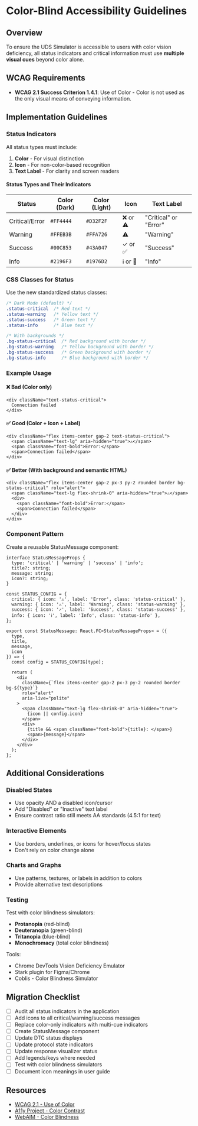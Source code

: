 # Color-Blind Accessibility Guidelines

## Overview
To ensure the UDS Simulator is accessible to users with color vision deficiency, all status indicators and critical information must use **multiple visual cues** beyond color alone.

## WCAG Requirements
- **WCAG 2.1 Success Criterion 1.4.1**: Use of Color - Color is not used as the only visual means of conveying information.

## Implementation Guidelines

### Status Indicators

All status types must include:
1. **Color** - For visual distinction
2. **Icon** - For non-color-based recognition
3. **Text Label** - For clarity and screen readers

#### Status Types and Their Indicators

| Status | Color (Dark) | Color (Light) | Icon | Text Label |
|--------|-------------|---------------|------|------------|
| Critical/Error | `#FF4444` | `#D32F2F` | ❌ or ⚠️ | "Critical" or "Error" |
| Warning | `#FFEB3B` | `#FFA726` | ⚠️ | "Warning" |
| Success | `#00C853` | `#43A047` | ✓ or ✅ | "Success" |
| Info | `#2196F3` | `#1976D2` | ℹ️ or 🔵 | "Info" |

### CSS Classes for Status

Use the new standardized status classes:

```css
/* Dark Mode (default) */
.status-critical  /* Red text */
.status-warning   /* Yellow text */
.status-success   /* Green text */
.status-info      /* Blue text */

/* With backgrounds */
.bg-status-critical  /* Red background with border */
.bg-status-warning   /* Yellow background with border */
.bg-status-success   /* Green background with border */
.bg-status-info      /* Blue background with border */
```

### Example Usage

#### ❌ Bad (Color only)
```tsx
<div className="text-status-critical">
  Connection failed
</div>
```

#### ✅ Good (Color + Icon + Label)
```tsx
<div className="flex items-center gap-2 text-status-critical">
  <span className="text-lg" aria-hidden="true">⚠️</span>
  <span className="font-bold">Error:</span>
  <span>Connection failed</span>
</div>
```

#### ✅ Better (With background and semantic HTML)
```tsx
<div className="flex items-center gap-2 px-3 py-2 rounded border bg-status-critical" role="alert">
  <span className="text-lg flex-shrink-0" aria-hidden="true">⚠️</span>
  <div>
    <span className="font-bold">Error:</span>
    <span>Connection failed</span>
  </div>
</div>
```

### Component Pattern

Create a reusable StatusMessage component:

```tsx
interface StatusMessageProps {
  type: 'critical' | 'warning' | 'success' | 'info';
  title?: string;
  message: string;
  icon?: string;
}

const STATUS_CONFIG = {
  critical: { icon: '⚠️', label: 'Error', class: 'status-critical' },
  warning: { icon: '⚠️', label: 'Warning', class: 'status-warning' },
  success: { icon: '✓', label: 'Success', class: 'status-success' },
  info: { icon: 'ℹ️', label: 'Info', class: 'status-info' },
};

export const StatusMessage: React.FC<StatusMessageProps> = ({ 
  type, 
  title, 
  message,
  icon 
}) => {
  const config = STATUS_CONFIG[type];
  
  return (
    <div 
      className={`flex items-center gap-2 px-3 py-2 rounded border bg-${type}`}
      role="alert"
      aria-live="polite"
    >
      <span className="text-lg flex-shrink-0" aria-hidden="true">
        {icon || config.icon}
      </span>
      <div>
        {title && <span className="font-bold">{title}: </span>}
        <span>{message}</span>
      </div>
    </div>
  );
};
```

## Additional Considerations

### Disabled States
- Use opacity AND a disabled icon/cursor
- Add "Disabled" or "Inactive" text label
- Ensure contrast ratio still meets AA standards (4.5:1 for text)

### Interactive Elements
- Use borders, underlines, or icons for hover/focus states
- Don't rely on color change alone

### Charts and Graphs
- Use patterns, textures, or labels in addition to colors
- Provide alternative text descriptions

### Testing
Test with color blindness simulators:
- **Protanopia** (red-blind)
- **Deuteranopia** (green-blind)
- **Tritanopia** (blue-blind)
- **Monochromacy** (total color blindness)

Tools:
- Chrome DevTools Vision Deficiency Emulator
- Stark plugin for Figma/Chrome
- Coblis - Color Blindness Simulator

## Migration Checklist

- [ ] Audit all status indicators in the application
- [ ] Add icons to all critical/warning/success messages
- [ ] Replace color-only indicators with multi-cue indicators
- [ ] Create StatusMessage component
- [ ] Update DTC status displays
- [ ] Update protocol state indicators
- [ ] Update response visualizer status
- [ ] Add legends/keys where needed
- [ ] Test with color blindness simulators
- [ ] Document icon meanings in user guide

## Resources
- [WCAG 2.1 - Use of Color](https://www.w3.org/WAI/WCAG21/Understanding/use-of-color.html)
- [A11y Project - Color Contrast](https://www.a11yproject.com/posts/what-is-color-contrast/)
- [WebAIM - Color Blindness](https://webaim.org/articles/visual/colorblind)
